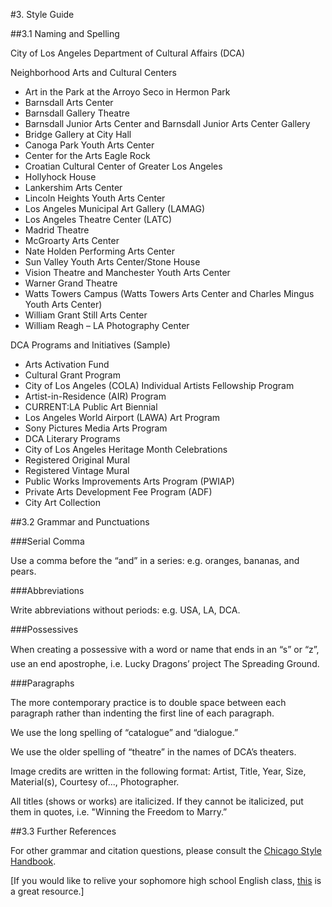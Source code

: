 #3. Style Guide

##3.1 Naming and Spelling

City of Los Angeles Department of Cultural Affairs (DCA)

Neighborhood Arts and Cultural Centers
* Art in the Park at the Arroyo Seco in Hermon Park
* Barnsdall Arts Center
* Barnsdall Gallery Theatre
* Barnsdall Junior Arts Center and Barnsdall Junior Arts Center Gallery
* Bridge Gallery at City Hall
* Canoga Park Youth Arts Center
* Center for the Arts Eagle Rock
* Croatian Cultural Center of Greater Los Angeles
* Hollyhock House
* Lankershim Arts Center
* Lincoln Heights Youth Arts Center
* Los Angeles Municipal Art Gallery (LAMAG)
* Los Angeles Theatre Center (LATC)
* Madrid Theatre
* McGroarty Arts Center
* Nate Holden Performing Arts Center
* Sun Valley Youth Arts Center/Stone House
* Vision Theatre and Manchester Youth Arts Center 
* Warner Grand Theatre
* Watts Towers Campus (Watts Towers Arts Center and Charles Mingus Youth Arts Center)
* William Grant Still Arts Center
* William Reagh – LA Photography Center

DCA Programs and Initiatives (Sample)
* Arts Activation Fund
* Cultural Grant Program
* City of Los Angeles (COLA) Individual Artists Fellowship Program
* Artist-in-Residence (AIR) Program
* CURRENT:LA Public Art Biennial
* Los Angeles World Airport (LAWA) Art Program
* Sony Pictures Media Arts Program
* DCA Literary Programs
* City of Los Angeles Heritage Month Celebrations
* Registered Original Mural
* Registered Vintage Mural
* Public Works Improvements Arts Program (PWIAP)
* Private Arts Development Fee Program (ADF)
* City Art Collection

##3.2 Grammar and Punctuations

###Serial Comma

Use a comma before the “and” in a series: e.g. oranges, bananas, and pears.

###Abbreviations

Write abbreviations without periods: e.g. USA, LA, DCA.

###Possessives

When creating a possessive with a word or name that ends in an “s” or “z”, use an end apostrophe, i.e. Lucky Dragons’ project The Spreading Ground.

###Paragraphs

The more contemporary practice is to double space between each paragraph rather than indenting the first line of each paragraph.

We use the long spelling of “catalogue” and “dialogue.”

We use the older spelling of “theatre” in the names of DCA’s theaters.

Image credits are written in the following format: Artist, Title, Year, Size, Material(s), Courtesy of..., Photographer.

All titles (shows or works) are italicized. If they cannot be italicized, put them in quotes, i.e. "Winning the Freedom to Marry.”

##3.3 Further References

For other grammar and citation questions, please consult the [Chicago Style Handbook](https://owl.english.purdue.edu/owl/resource/717/01/).

[If you would like to relive your sophomore high school English class, [this](https://owl.english.purdue.edu/owl/section/1/5/) is a great resource.]
